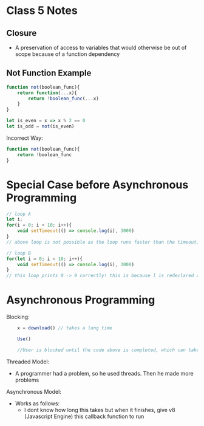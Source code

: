 # Class 5 Notes

## Closure
- A preservation of access to variables that would otherwise be out of scope because of a function dependency

## Not Function Example
```javascript
function not(boolean_func){
    return function(...x){
        return !boolean_func(...x)
    }
}

let is_even = x => x % 2 == 0
let is_odd = not(is_even)
```
Incorrect Way:
```javascript
function not(boolean_func){
    return !boolean_func
}
```

# Special Case before Asynchronous Programming

```javascript
// loop A
let i;
for(i = 0; i < 10; i++){
    void setTimeout(() => console.log(i), 3000)
}
// above loop is not possible as the loop runs faster than the timeout, so it would only print the last value in i, that being 9. This is because i is at the same address on each loop rather than the one below

// loop B
for(let i = 0; i < 10; i++){
    void setTimeout(() => console.log(i), 3000)
}
// this loop prints 0 -> 9 correctly! this is because l is redeclared on each loop, so each iteration has access to a different version of i
```

# Asynchronous Programming
Blocking:
```js
    x = download() // takes a long time

    Use()

    //User is blocked until the code above is completed, which can take a long time!
```

Threaded Model:
- A programmer had a problem, so he used threads. Then he made more problems

Asynchronous Model:
- Works as follows:
    - I dont know how long this takes but when it finishes, give v8 (Javascript Engine) this callback function to run
